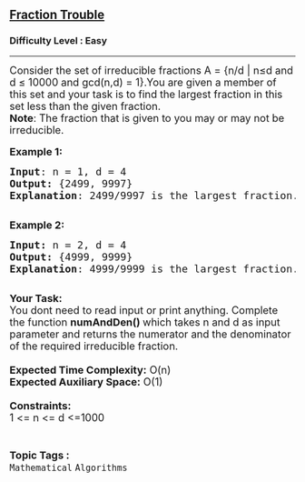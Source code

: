 <h2><a href="https://www.geeksforgeeks.org/problems/fraction-trouble1410/1?page=6&category=Mathematical&difficulty=Easy&sortBy=submissions">Fraction Trouble</a></h2><h3>Difficulty Level : Easy</h3><hr><div class="problems_problem_content__Xm_eO"><p><span style="font-size:18px">Consider the set of irreducible fractions A = {n/d | n≤d and d ≤ 10000 and gcd(n,d) = 1}.You are given a member of this set and your task is to find the largest fraction in this set less than the given fraction.<br>
<strong>Note</strong>: The fraction that is given to you may or may not be irreducible.</span><br>
<br>
<span style="font-size:18px"><strong>Example 1:</strong></span></p>

<pre><span style="font-size:18px"><strong>Input</strong>: n = 1, d = 4
<strong>Output:</strong>&nbsp;{2499, 9997}&nbsp; 
<strong>Explanation</strong>: 2499/9997 is the largest fraction.
</span></pre>

<p><br>
<span style="font-size:18px"><strong>Example 2:</strong></span></p>

<pre><span style="font-size:18px"><strong>Input: </strong>n = 2, d = 4
<strong>Output:&nbsp;</strong>{4999, 9999}
<strong>Explanation</strong>: 4999/9999 is the largest fraction. 
</span></pre>

<p><br>
<span style="font-size:18px"><strong>Your Task:&nbsp;&nbsp;</strong><br>
You dont need to read input or print anything. Complete the function <strong>numAndDen()&nbsp;</strong>which takes n&nbsp;and d&nbsp;as input parameter and returns&nbsp;the numerator and the denominator of the required irreducible fraction.<br>
<br>
<strong>Expected Time Complexity:</strong> O(n)<br>
<strong>Expected Auxiliary Space:</strong> O(1)<br>
<br>
<strong>Constraints:</strong><br>
1 &lt;= n&nbsp;&lt;= d&nbsp;&lt;=1000</span></p>
</div><br><p><span style=font-size:18px><strong>Topic Tags : </strong><br><code>Mathematical</code>&nbsp;<code>Algorithms</code>&nbsp;